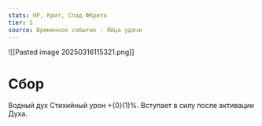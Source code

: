 ```yaml
---
stats: HP, Крит, Спад ФКрита
tier: S
source: Временное событие - Яйца удачи
---
```

![[Pasted image 20250316115321.png]]
# Сбор
Водный дух
Стихийный урон +{0}(1)%. Вступает в силу после активации Духа.

